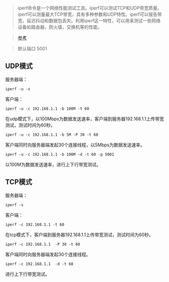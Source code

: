 > iperf命令是一个网络性能测试工具。iperf可以测试TCP和UDP带宽质量。iperf可以测量最大TCP带宽，具有多种参数和UDP特性。iperf可以报告带宽，延迟抖动和数据包丢失。利用iperf这一特性，可以用来测试一些网络设备如路由器，防火墙，交换机等的性能。

> [参考](http://man.linuxde.net/iperf)

> 默认端口 5001 

UDP模式
----

服务器端：

    iperf -u -s
客户端：

    iperf -u -c 192.168.1.1 -b 100M -t 60
在udp模式下，以100Mbps为数据发送速率，客户端到服务器192.168.1.1上传带宽测试，测试时间为60秒。

    iperf -u -c 192.168.1.1 -b 5M -P 30 -t 60
客户端同时向服务器端发起30个连接线程，以5Mbps为数据发送速率。

    iperf -u -c 192.168.1.1 -b 100M -d -t 60 -p 5001
    
以100M为数据发送速率，进行上下行带宽测试。


TCP模式
----

服务器端：

    iperf -s
客户端：

    iperf -c 192.168.1.1 -t 60
在tcp模式下，客户端到服务器192.168.1.1上传带宽测试，测试时间为60秒。

    iperf -c 192.168.1.1  -P 30 -t 60
客户端同时向服务器端发起30个连接线程。

    iperf -c 192.168.1.1  -d -t 60
进行上下行带宽测试。